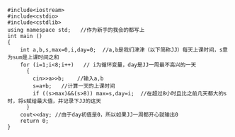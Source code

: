 
    #include<iostream>
    #include<cstdio>
    #include<cstdlib>
    using namespace std;   //作为新手的我会的都写上 
    int main ()
    {
        int a,b,s,max=0,i,day=0;  //a,b是我们津津（以下简称JJ）每天上课时间，s意为sum是上课时间之和 
        for (i=1;i<8;i++)   // i为循环变量，day是JJ一周最不高兴的一天 
          {
            cin>>a>>b;    //输入a,b 
            s=a+b;   //计算一天的上课时间 
            if ((s>max)&&(s>8)) max=s,day=i;  //在超过8小时且比之前几天都大的s时，将s赋给最大值，并记录下JJ的这天 
          }
        cout<<day; //由于day初值是0，所以如果JJ一周都开心就输出0 
        return 0;             
    }
    

